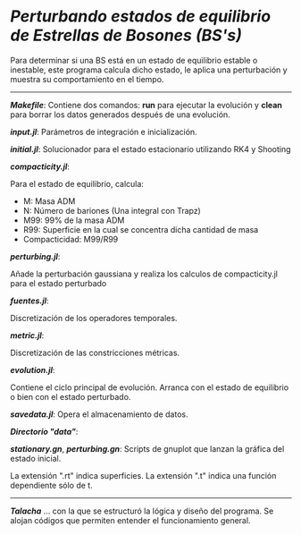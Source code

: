 # *Perturbando estados de equilibrio de Estrellas de Bosones (BS's)*

Para determinar si una BS está en un estado de equilibrio estable o inestable, este programa calcula dicho estado, le aplica una perturbación y muestra su comportamiento en el tiempo.

---

**_Makefile_**:
Contiene dos comandos: **run** para ejecutar la evolución y **clean** para borrar los datos generados después de una evolución.

**_input.jl_**:
Parámetros de integración e inicialización.

**_initial.jl_**:
Solucionador para el estado estacionario utilizando RK4 y Shooting

**_compacticity.jl_**: 

Para el estado de equilibrio, calcula:

- M: Masa ADM
- N: Número de bariones (Una integral con Trapz)
- M99: 99% de la masa ADM
- R99: Superficie en la cual se concentra dicha cantidad de masa
- Compacticidad: M99/R99

**_perturbing.jl_**:  

Añade la perturbación gaussiana y realiza los calculos de compacticity.jl para el estado perturbado

**_fuentes.jl_**: 

Discretización de los operadores temporales.

**_metric.jl_**: 

Discretización de las constricciones métricas.

**_evolution.jl_**: 

Contiene el ciclo principal de evolución. Arranca con el estado de equilibrio o bien con el estado perturbado.

**_savedata.jl_**: 
Opera el almacenamiento de datos.

**_Directorio "data"_**: 

**_stationary.gn_**, **_perturbing.gn_**: 
Scripts de gnuplot que lanzan la gráfica del estado inicial.

La extensión ".rt" indica superficies. La extensión ".t" indica una función dependiente sólo de t.

---
**_Talacha_**
... con la que se estructuró la lógica y diseño del programa. Se alojan códigos que permiten entender el funcionamiento general.
